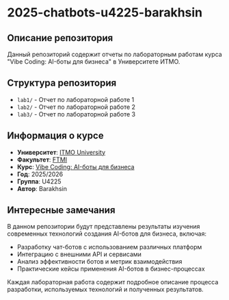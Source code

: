 # 2025-chatbots-u4225-barakhsin

## Описание репозитория

Данный репозиторий содержит отчеты по лабораторным работам курса "Vibe Coding: AI-боты для бизнеса" в Университете ИТМО.

## Структура репозитория

- `lab1/` - Отчет по лабораторной работе 1
- `lab2/` - Отчет по лабораторной работе 2  
- `lab3/` - Отчет по лабораторной работе 3

## Информация о курсе

- **Университет**: [ITMO University](https://itmo.ru/ru/)
- **Факультет**: [FTMI](https://ftmi.itmo.ru)
- **Курс**: [Vibe Coding: AI-боты для бизнеса](https://github.com/itmo-ict-faculty/vibe-coding-for-business)
- **Год**: 2025/2026
- **Группа**: U4225
- **Автор**: Barakhsin

## Интересные замечания

В данном репозитории будут представлены результаты изучения современных технологий создания AI-ботов для бизнеса, включая:

- Разработку чат-ботов с использованием различных платформ
- Интеграцию с внешними API и сервисами
- Анализ эффективности ботов и метрик взаимодействия
- Практические кейсы применения AI-ботов в бизнес-процессах

Каждая лабораторная работа содержит подробное описание процесса разработки, используемых технологий и полученных результатов.
